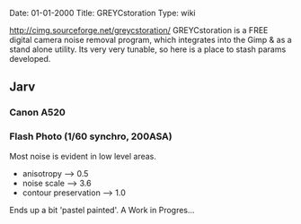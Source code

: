 Date: 01-01-2000
Title: GREYCstoration
Type: wiki


<http://cimg.sourceforge.net/greycstoration/> GREYCstoration is a FREE
digital camera noise removal program, which integrates into the Gimp &
as a stand alone utility. Its very very tunable, so here is a place to
stash params developed.





Jarv
----

### Canon A520

### Flash Photo (1/60 synchro, 200ASA)

Most noise is evident in low level areas.





-   anisotropy --&gt; 0.5
-   noise scale --&gt; 3.6
-   contour preservation --&gt; 1.0

Ends up a bit 'pastel painted'. A Work in Progres...
